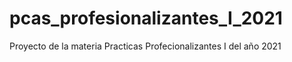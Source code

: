 # pcas_profesionalizantes_I_2021
Proyecto de la materia Practicas Profecionalizantes I del año 2021

